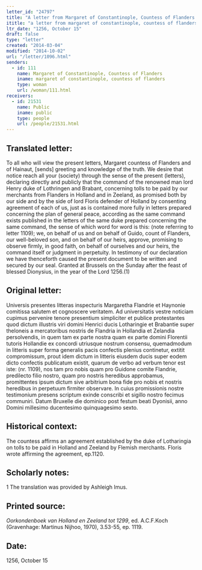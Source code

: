 ```yaml
---
letter_id: "24797"
title: "A letter from Margaret of Constantinople, Countess of Flanders (1256, October 15)"
ititle: "a letter from margaret of constantinople, countess of flanders (1256, october 15)"
ltr_date: "1256, October 15"
draft: false
type: "letter"
created: "2014-03-04"
modified: "2014-10-02"
url: "/letter/1096.html"
senders:
  - id: 111
    name: Margaret of Constantinople, Countess of Flanders
    iname: margaret of constantinople, countess of flanders
    type: woman
    url: /woman/111.html
receivers:
  - id: 21531
    name: Public
    iname: public
    type: people
    url: /people/21531.html
---
```

<h2> Translated letter:</h2>To all who will view the present letters, Margaret countess of Flanders and of Hainaut, [sends] greeting and knowledge of the truth.
	We desire that notice  reach all your (society) through the sense of the present (letters), declaring directly and publicly that the command of the renowned man lord Henry duke of Lothringen and Brabant, concerning tolls to be paid by our merchants from Flanders in Holland and in Zeeland, as promised both by our side and by the side of lord Floris defender of Holland by consenting agreement of each of us, just as is contained more fully in letters prepared concerning the plan of general peace, according as the same command exists published in the letters of the same duke prepared concerning the same command, the sense of which word for word is this:  (note referring to letter 1109); we, on behalf of us and on behalf of Guido, count of Flanders, our well-beloved son, and on behalf of our heirs, approve, promising to observe firmly, in good faith, on behalf of ourselves and our heirs, the command itself or judgment in perpetuity.
	In testimony of our declaration we have thenceforth caused the present document to be written and secured by our seal.
	Granted at Brussels on the Sunday after the feast of blessed Dionysius, in the year of the Lord 1256.(1)
<h2 class="mt-4"> Original letter:</h2>Universis presentes litteras inspecturis Margaretha Flandrie et Haynonie comitissa salutem et cognoscere veritatem.
Ad universitatis vestre noticiam cupimus pervenire tenore presentium simpliciter et publice protestantes quod dictum illustris viri domini Henrici ducis Lotharingie et Brabantie super theloneis a mercatoribus nostris de Flandria in Hollandia et Zelandia persolvendis, in quem tam ex parte nostra quam ex parte domini Florentii tutoris Hollandie ex concordi utriusque nostrum consensu, quemadmodum  in litteris super forma generalis pacis confectis plenius continetur, extitit compromissum, prout idem dictum in litteris eiusdem ducis super eodem dicto confectis publicatum existit, quarum de verbo ad verbum tenor est iste: (nr. 1109), nos tam pro nobis quam pro Guidone comite Flandrie, predilecto filio nostro, quam pro nostris heredibus approbamus, promittentes ipsum dictum sive arbitrium bona fide pro nobis et nostris heredibus in perpetuum firmiter observare.
In cuius promissionis nostre testimonium presens scriptum exinde conscribi et sigillo nostro fecimus communiri.
Datum Bruxelle die dominico post festum beati Dyonisii, anno Domini millesimo ducentesimo quinquagesimo sexto.
<h2 class="mt-4"> Historical context:</h2>The countess affirms an agreement established by the duke of Lotharingia on tolls to be paid in Holland and Zeeland by Flemish merchants.   Floris wrote affirming the agreement, ep.1120.
<h2 class="mt-4"> Scholarly notes:</h2>1 The translation was provided by Ashleigh Imus.
<h2 class="mt-4"> Printed source:</h2><p><em>Oorkondenboek van Holland en Zeeland tot 1299</em>, ed. A.C.F.Koch (Gravenhage: Martinus Nijhoo, 1970), 3.53-55, ep. 1119.</p><h2 class="mt-4"> Date:</h2>1256, October 15